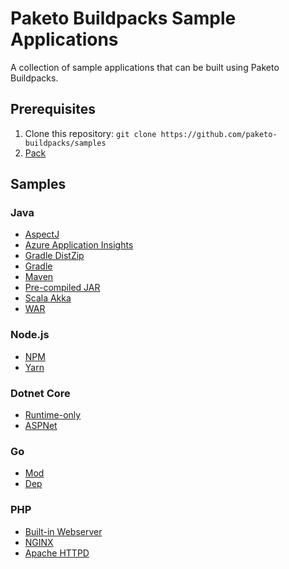 # Paketo Buildpacks Sample Applications

A collection of sample applications that can be built using Paketo Buildpacks.

## Prerequisites

1. Clone this repository: `git clone https://github.com/paketo-buildpacks/samples`
1. [Pack](https://buildpacks.io/docs/install-pack/)

## Samples

### Java
* [AspectJ](/java/aspectj)
* [Azure Application Insights](/java/application-insights)
* [Gradle DistZip](/java/dist-zip)
* [Gradle](/java/gradle)
* [Maven](/java/maven)
* [Pre-compiled JAR](/java/jar)
* [Scala Akka](/java/akka)
* [WAR](/java/war)

### Node.js
* [NPM](/nodejs/npm)
* [Yarn](/nodejs/yarn)

### Dotnet Core
* [Runtime-only](/dotnet-core/runtime)
* [ASPNet](/dotnet-core/aspnet)

### Go
* [Mod](/go/mod)
* [Dep](/go/dep)

### PHP
* [Built-in Webserver](/php/webserver)
* [NGINX](/php/nginx)
* [Apache HTTPD](/php/httpd)
